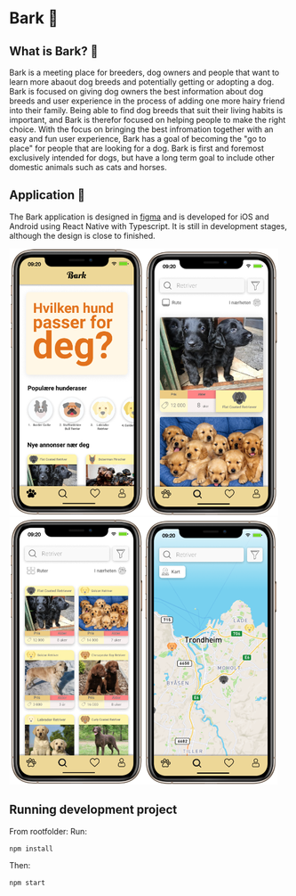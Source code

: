 # Bark 🐶
## What is Bark? 🤔
Bark is a meeting place for breeders, dog owners and people that want to learn more abaout dog breeds and potentially getting or adopting a dog.
Bark is focused on giving dog owners the best information about dog breeds and user experience in the process of adding one more hairy friend into their family.
Being able to find dog breeds that suit their living habits is important, and Bark is therefor focused on helping people to make the right choice.
With the focus on bringing the best infromation together with an easy and fun user experience, Bark has a goal of becoming the "go to place" for people that are looking for a dog.
Bark is first and foremost exclusively intended for dogs, but have a long term goal to include other domestic animals such as cats and horses.
## Application 🚀
The Bark application is designed in [figma](https://www.figma.com/proto/tMuY4Iib45vr69MZ21U5Zi/Bark?page-id=0%3A1&node-id=7%3A4&viewport=241%2C48%2C0.27&scaling=scale-down&starting-point-node-id=7%3A4&show-proto-sidebar=1)
and is developed for iOS and Android using React Native with Typescript. It is still in development stages, although the design is close to finished.

<img height="480px" src="./illustration/picture1.png"><img height="480px" src="./illustration/picture2.png"><img height="480px" src="./illustration/picture3.png"><img height="480px" src="./illustration/picture4.png">
## Running development project
From rootfolder:
Run:
```
npm install
```
Then:
```
npm start
